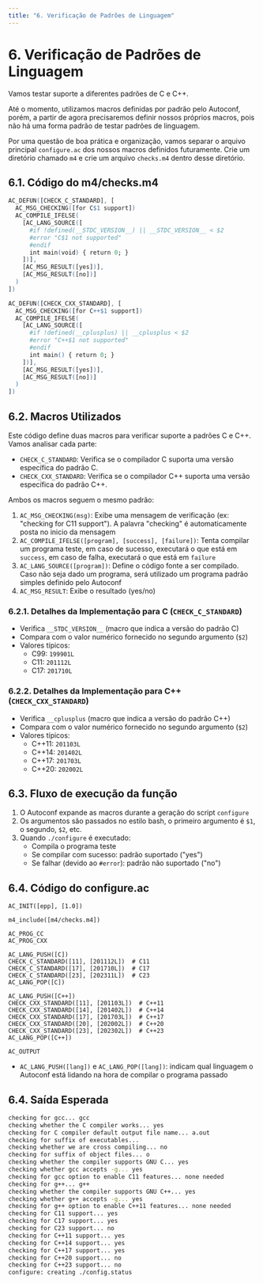 ```yaml
---
title: "6. Verificação de Padrões de Linguagem"
---
```


# 6. Verificação de Padrões de Linguagem

Vamos testar suporte a diferentes padrões de C e C++.

Até o momento, utilizamos macros definidas por padrão pelo Autoconf, porém, a
partir de agora precisaremos definir nossos próprios macros, pois não há uma
forma padrão de testar padrões de linguagem.

Por uma questão de boa prática e organização, vamos separar o arquivo principal
`configure.ac` dos nossos macros definidos futuramente. Crie um diretório
chamado `m4` e crie um arquivo `checks.m4` dentro desse diretório.

## 6.1. Código do m4/checks.m4

```m4
AC_DEFUN([CHECK_C_STANDARD], [
  AC_MSG_CHECKING([for C$1 support])
  AC_COMPILE_IFELSE(
    [AC_LANG_SOURCE([
      #if !defined(__STDC_VERSION__) || __STDC_VERSION__ < $2
      #error "C$1 not supported"
      #endif
      int main(void) { return 0; }
    ])],
    [AC_MSG_RESULT([yes])],
    [AC_MSG_RESULT([no])]
  )
])

AC_DEFUN([CHECK_CXX_STANDARD], [
  AC_MSG_CHECKING([for C++$1 support])
  AC_COMPILE_IFELSE(
    [AC_LANG_SOURCE([
      #if !defined(__cplusplus) || __cplusplus < $2
      #error "C++$1 not supported"
      #endif
      int main() { return 0; }
    ])],
    [AC_MSG_RESULT([yes])],
    [AC_MSG_RESULT([no])]
  )
])
```

## 6.2. Macros Utilizados

Este código define duas macros para verificar suporte a padrões C e C++. Vamos
analisar cada parte:

- `CHECK_C_STANDARD`: Verifica se o compilador C suporta uma versão específica
  do padrão C.
- `CHECK_CXX_STANDARD`: Verifica se o compilador C++ suporta uma versão
  específica do padrão C++.

Ambos os macros seguem o mesmo padrão:

1. `AC_MSG_CHECKING(msg)`: Exibe uma mensagem de verificação
   (ex: "checking for C11 support"). A palavra "checking" é automaticamente
   posta no inicio da mensagem
2. `AC_COMPILE_IFELSE([program], [success], [failure])`: Tenta compilar um programa
   teste, em caso de sucesso, executará o que está em `success`, em caso de
   falha, executará o que está em `failure`
3. `AC_LANG_SOURCE([program])`: Define o código fonte a ser compilado. Caso não
   seja dado um programa, será utilizado um programa padrão simples definido
   pelo Autoconf
4. `AC_MSG_RESULT`: Exibe o resultado (yes/no)

### 6.2.1. Detalhes da Implementação para C (`CHECK_C_STANDARD`)

- Verifica `__STDC_VERSION__` (macro que indica a versão do padrão C)
- Compara com o valor numérico fornecido no segundo argumento (`$2`)
- Valores típicos:
    - C99: `199901L`
    - C11: `201112L`
    - C17: `201710L`

### 6.2.2. Detalhes da Implementação para C++ (`CHECK_CXX_STANDARD`)

- Verifica `__cplusplus` (macro que indica a versão do padrão C++)
- Compara com o valor numérico fornecido no segundo argumento (`$2`)
- Valores típicos:
    - C++11: `201103L`
    - C++14: `201402L`
    - C++17: `201703L`
    - C++20: `202002L`

## 6.3. Fluxo de execução da função

1. O Autoconf expande as macros durante a geração do script `configure`
2. Os argumentos são passados no estilo bash, o primeiro argumento é `$1`, o
   segundo, `$2`, etc.
3. Quando `./configure` é executado:
    - Compila o programa teste
    - Se compilar com sucesso: padrão suportado ("yes")
    - Se falhar (devido ao `#error`): padrão não suportado ("no")

## 6.4. Código do configure.ac

```autoconf
AC_INIT([epp], [1.0])

m4_include([m4/checks.m4])

AC_PROG_CC
AC_PROG_CXX

AC_LANG_PUSH([C])
CHECK_C_STANDARD([11], [201112L])  # C11
CHECK_C_STANDARD([17], [201710L])  # C17
CHECK_C_STANDARD([23], [202311L])  # C23
AC_LANG_POP([C])

AC_LANG_PUSH([C++])
CHECK_CXX_STANDARD([11], [201103L])  # C++11
CHECK_CXX_STANDARD([14], [201402L])  # C++14
CHECK_CXX_STANDARD([17], [201703L])  # C++17
CHECK_CXX_STANDARD([20], [202002L])  # C++20
CHECK_CXX_STANDARD([23], [202302L])  # C++23
AC_LANG_POP([C++])

AC_OUTPUT
```

- `AC_LANG_PUSH([lang])` e `AC_LANG_POP([lang])`: indicam qual linguagem o
  Autoconf está lidando na hora de compilar o programa passado

## 6.4. Saída Esperada

```sh
checking for gcc... gcc
checking whether the C compiler works... yes
checking for C compiler default output file name... a.out
checking for suffix of executables...
checking whether we are cross compiling... no
checking for suffix of object files... o
checking whether the compiler supports GNU C... yes
checking whether gcc accepts -g... yes
checking for gcc option to enable C11 features... none needed
checking for g++... g++
checking whether the compiler supports GNU C++... yes
checking whether g++ accepts -g... yes
checking for g++ option to enable C++11 features... none needed
checking for C11 support... yes
checking for C17 support... yes
checking for C23 support... no
checking for C++11 support... yes
checking for C++14 support... yes
checking for C++17 support... yes
checking for C++20 support... no
checking for C++23 support... no
configure: creating ./config.status
```
